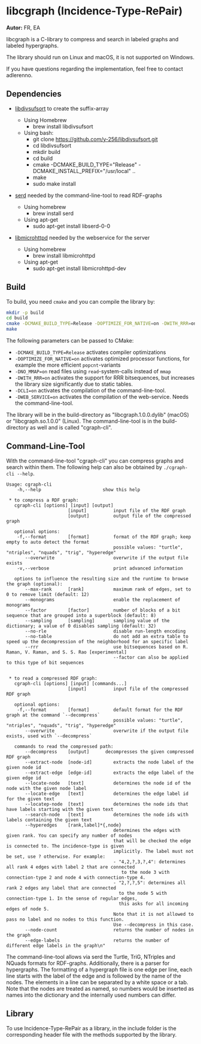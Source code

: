 # libcgraph (Incidence-Type-RePair)

**Autor:** FR, EA

libcgraph is a C-library to compress and search in labeled graphs and labeled hypergraphs.

The library should run on Linux and macOS, it is not supported on Windows.

If you have questions regarding the implementation, feel free to contact adlerenno.

## Dependencies

- [libdivsufsort](https://github.com/y-256/libdivsufsort) to create the suffix-array
  - Using Homebrew
    - brew install libdivsufsort
  - Using bash:
    - git clone https://github.com/y-256/libdivsufsort.git
    - cd libdivsufsort
    - mkdir build
    - cd build
    - cmake -DCMAKE_BUILD_TYPE="Release" -DCMAKE_INSTALL_PREFIX="/usr/local" ..
    - make
    - sudo make install
    
- [serd](https://github.com/drobilla/serd) needed by the command-line-tool to read RDF-graphs
  - Using homebrew
    - brew install serd
  - Using apt-get
    - sudo apt-get install libserd-0-0

- [libmicrohttpd]() needed by the webservice for the server
  - Using homebrew
    - brew install libmicrohttpd
  - Using apt-get
    - sudo apt-get install libmicrohttpd-dev

## Build

To build, you need `cmake` and you can compile the library by:

```bash
mkdir -p build
cd build
cmake -DCMAKE_BUILD_TYPE=Release -DOPTIMIZE_FOR_NATIVE=on -DWITH_RRR=on ..
make
```

The following parameters can be passed to CMake:

- `-DCMAKE_BUILD_TYPE=Release` activates compiler optimizations
- `-DOPTIMIZE_FOR_NATIVE=on` activates optimized processor functions, for example the more efficient `popcnt`-variants
- `-DNO_MMAP=on` read files using `read`-system-calls instead of `mmap`
- `-DWITH_RRR=on` activates the support for RRR bitsequences, but increases the library size significantly due to static tables. 
- `-DCLI=on` activates the compilation of the command-line-tool.
- `-DWEB_SERVICE=on` activates the compilation of the web-service. Needs the command-line-tool.

The library will be in the build-directory as "libcgraph.1.0.0.dylib" (macOS) or "libcgraph.so.1.0.0" (Linux).
The command-line-tool is in the build-directory as well and is called "cgraph-cli".

## Command-Line-Tool

With the command-line-tool "cgraph-cli" you can compress graphs and search within them.
The following help can also be obtained by `./cgraph-cli --help`.

```
Usage: cgraph-cli
    -h,--help                       show this help

 * to compress a RDF graph:
   cgraph-cli [options] [input] [output]
                       [input]          input file of the RDF graph
                       [output]         output file of the compressed graph

   optional options:
    -f,--format        [format]         format of the RDF graph; keep empty to auto detect the format
                                        possible values: "turtle", "ntriples", "nquads", "trig", "hyperedge"
       --overwrite                      overwrite if the output file exists
    -v,--verbose                        print advanced information

   options to influence the resulting size and the runtime to browse the graph (optional):
       --max-rank      [rank]           maximum rank of edges, set to 0 to remove limit (default: 12)
       --monograms                      enable the replacement of monograms
       --factor        [factor]         number of blocks of a bit sequence that are grouped into a superblock (default: 8)
       --sampling      [sampling]       sampling value of the dictionary; a value of 0 disables sampling (default: 32)
       --no-rle                         disable run-length encoding
       --no-table                       do not add an extra table to speed up the decompression of the neighborhood for an specific label
       --rrr                            use bitsequences based on R. Raman, V. Raman, and S. S. Rao [experimental]
                                        --factor can also be applied to this type of bit sequences


 * to read a compressed RDF graph:
   cgraph-cli [options] [input] [commands...]
                       [input]          input file of the compressed RDF graph

   optional options:
    -f,--format        [format]         default format for the RDF graph at the command `--decompress`
                                        possible values: "turtle", "ntriples", "nquads", "trig", "hyperedge"
       --overwrite                      overwrite if the output file exists, used with `--decompress`

   commands to read the compressed path:
       --decompress    [output]      decompresses the given compressed RDF graph
       --extract-node  [node-id]        extracts the node label of the given node id
       --extract-edge  [edge-id]        extracts the edge label of the given edge id
       --locate-node   [text]           determines the node id of the node with the given node label
       --locate-edge   [text]           determines the edge label id for the given text
       --locatep-node  [text]           determines the node ids that have labels starting with the given text
       --search-node   [text]           determines the node ids with labels containing the given text
       --hyperedges    [rank,label]*{,node}
                                        determines the edges with given rank. You can specify any number of nodes
                                        that will be checked the edge is connected to. The incidence-type is given 
                                        implicitly. The label must not be set, use ? otherwise. For example:
                                        - "4,2,?,3,?,4": determines all rank 4 edges with label 2 that are connected
                                           to the node 3 with connection-type 2 and node 4 with connection-type 4.
                                        - "2,?,?,5": determines all rank 2 edges any label that are connected
                                          to the node 5 with connection-type 1. In the sense of regular edges, 
                                          this asks for all incoming edges of node 5.
                                        Note that it is not allowed to pass no label and no nodes to this function.
                                        Use --decompress in this case.
       --node-count                     returns the number of nodes in the graph
       --edge-labels                    returns the number of different edge labels in the graph\n"
```

The command-line-tool allows via serd the Turtle, TriG, NTriples and NQuads formats for RDF-graphs. Additionally, there is a parser for hypergraphs. 
The formatting of a hypergraph file is one edge per line, 
each line starts with the label of the edge and is followed by the name of the nodes. 
The elements in a line can be separated by a white space or a tab. 
Note that the nodes are treated as named, 
so numbers would be inserted as names into the dictionary and the internally used numbers can differ.

## Library

To use Incidence-Type-RePair as a library, in the include folder is the corresponding header file with the methods supported by the library.
